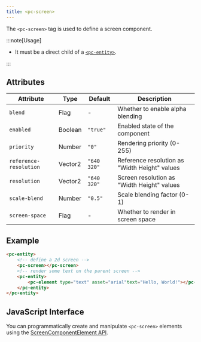```yaml
---
title: <pc-screen>
---
```


The `<pc-screen>` tag is used to define a screen component.

:::note[Usage]

* It must be a direct child of a [`<pc-entity>`](../pc-entity).

:::

## Attributes

<div className="attribute-table">

| Attribute | Type | Default | Description |
| --- | --- | --- | --- |
| `blend` | Flag | - | Whether to enable alpha blending |
| `enabled` | Boolean | `"true"` | Enabled state of the component |
| `priority` | Number | `"0"` | Rendering priority (0-255) |
| `reference-resolution` | Vector2 | `"640 320"` | Reference resolution as "Width Height" values |
| `resolution` | Vector2 | `"640 320"` | Screen resolution as "Width Height" values |
| `scale-blend` | Number | `"0.5"` | Scale blending factor (0-1) |
| `screen-space` | Flag | - | Whether to render in screen space |

</div>

## Example

```html
<pc-entity>
    <!-- define a 2d screen -->
    <pc-screen></pc-screen>
    <!-- render some text on the parent screen -->
    <pc-entity>
        <pc-element type="text" asset="arial"text="Hello, World!"></pc-element>
    </pc-entity>
</pc-entity>
```

## JavaScript Interface

You can programmatically create and manipulate `<pc-screen>` elements using the [ScreenComponentElement API](https://api.playcanvas.com/web-components/classes/ScreenComponentElement.html).
